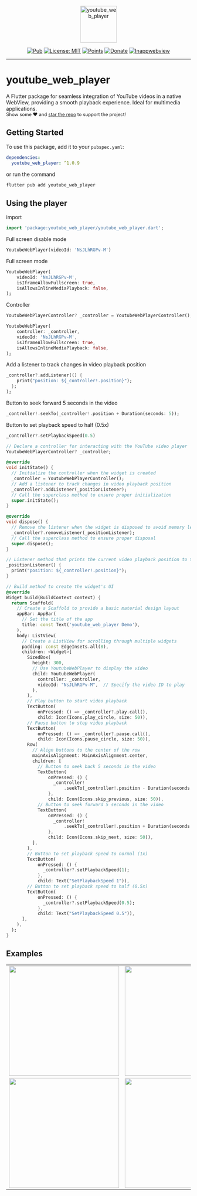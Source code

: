 <p align="center">
    <img src="https://i.ibb.co/rdQfwSg/icon-512.png" height="100" alt="youtube_web_player" />
</p>

<p align="center">
    <a href="https://pub.dev/packages/youtube_web_player"><img src="https://img.shields.io/badge/pub-v1.0.9-blue" alt="Pub"></a>
    <a href="https://opensource.org/licenses/MIT"><img src="https://img.shields.io/badge/license-MIT-purple.svg" alt="License: MIT"></a>
    <a href="https://pub.dev/packages/youtube_web_player/score"><img src="https://img.shields.io/badge/points-160/160-green" alt="Points"></a>
    <a href="https://www.donationalerts.com/r/ultra_rony"><img src="https://img.shields.io/badge/support-donate-yellow" alt="Donate"></a>
    <a href="https://pub.dev/packages/flutter_inappwebview"><img src="https://img.shields.io/badge/flutter_inappwebview-v6.1.5-blue" alt="Inappwebview"></a>
</p>

---

# youtube_web_player
<p>
    A Flutter package for seamless integration of YouTube videos in a native WebView, providing a smooth playback experience. Ideal for multimedia applications.<br>
   <span style="font-size: 0.9em"> Show some ❤️ and <a href="https://github.com/ultra-rony/youtube_web_player">star the repo</a> to support the project! </span>
</p>

## Getting Started

To use this package, add it to your `pubspec.yaml`:

```yaml
dependencies:
  youtube_web_player: ^1.0.9
```

or run the command

```bash
flutter pub add youtube_web_player
```

## Using the player

import

```dart
import 'package:youtube_web_player/youtube_web_player.dart';
```

Full screen disable mode

```dart
YoutubeWebPlayer(videoId: 'NsJLhRGPv-M')
```

Full screen mode

```dart
YoutubeWebPlayer(
    videoId: 'NsJLhRGPv-M',
    isIframeAllowFullscreen: true,
    isAllowsInlineMediaPlayback: false,
);
```

Controller

```dart
YoutubeWebPlayerController? _controller = YoutubeWebPlayerController();

YoutubeWebPlayer(
    controller: _controller,
    videoId: 'NsJLhRGPv-M',
    isIframeAllowFullscreen: true,
    isAllowsInlineMediaPlayback: false,
);
```

Add a listener to track changes in video playback position

```dart
_controller?.addListener(() {
    print("position: ${_controller!.position}");
  };
);
```

Button to seek forward 5 seconds in the video

```dart
_controller!.seekTo(_controller!.position + Duration(seconds: 5));
```

Button to set playback speed to half (0.5x)

```dart
_controller?.setPlaybackSpeed(0.5)
```

```dart
// Declare a controller for interacting with the YouTube video player
YoutubeWebPlayerController? _controller;

@override
void initState() {
  // Initialize the controller when the widget is created
  _controller = YoutubeWebPlayerController();
  // Add a listener to track changes in video playback position
  _controller?.addListener(_positionListener);
  // Call the superclass method to ensure proper initialization
  super.initState();
}

@override
void dispose() {
  // Remove the listener when the widget is disposed to avoid memory leaks
  _controller?.removeListener(_positionListener);
  // Call the superclass method to ensure proper disposal
  super.dispose();
}

// Listener method that prints the current video playback position to the console
_positionListener() {
  print("position: ${_controller!.position}");
}

// Build method to create the widget's UI
@override
Widget build(BuildContext context) {
  return Scaffold(
    // Create a Scaffold to provide a basic material design layout
    appBar: AppBar(
      // Set the title of the app
      title: const Text('youtube_web_player Demo'),
    ),
    body: ListView(
      // Create a ListView for scrolling through multiple widgets
      padding: const EdgeInsets.all(8),
      children: <Widget>[
        SizedBox(
          height: 300,
          // Use YoutubeWebPlayer to display the video
          child: YoutubeWebPlayer(
            controller: _controller,
            videoId: "NsJLhRGPv-M",  // Specify the video ID to play
          ),
        ),
        // Play button to start video playback
        TextButton(
            onPressed: () => _controller?.play.call(),
            child: Icon(Icons.play_circle, size: 50)),
        // Pause button to stop video playback
        TextButton(
            onPressed: () => _controller?.pause.call(),
            child: Icon(Icons.pause_circle, size: 50)),
        Row(
          // Align buttons to the center of the row
          mainAxisAlignment: MainAxisAlignment.center,
          children: [
            // Button to seek back 5 seconds in the video
            TextButton(
                onPressed: () {
                  _controller!
                      .seekTo(_controller!.position - Duration(seconds: 5));
                },
                child: Icon(Icons.skip_previous, size: 50)),
            // Button to seek forward 5 seconds in the video
            TextButton(
                onPressed: () {
                  _controller!
                      .seekTo(_controller!.position + Duration(seconds: 5));
                },
                child: Icon(Icons.skip_next, size: 50)),
          ],
        ),
        // Button to set playback speed to normal (1x)
        TextButton(
            onPressed: () {
              _controller?.setPlaybackSpeed(1);
            },
            child: Text("SetPlaybackSpeed 1")),
        // Button to set playback speed to half (0.5x)
        TextButton(
            onPressed: () {
              _controller?.setPlaybackSpeed(0.5);
            },
            child: Text("SetPlaybackSpeed 0.5")),
      ],
    ),
  );
}
```

## Examples

<div style="text-align: center">
    <table>
        <tr>
            <td style="text-align: center">
                <img src="https://i.ibb.co/gTT9Zs9/image-03-01-25-05-36.png" width="300" alt=""/>
            </td>
            <td style="text-align: center">
                <img src="https://i.ibb.co/PTYSNrf/image-03-01-25-05-38.png" width="300" alt=""/>
            </td>
        </tr>
        <tr>
            <td style="text-align: center">
                <img src="https://i.ibb.co/HNgM4D1/image-19-12-24-11-58-1.png" width="300" alt=""/>
            </td>            
            <td style="text-align: center">
                <img src="https://i.ibb.co/rHBFtnJ/image-19-12-24-11-58-2.png" width="300" alt=""/>
            </td>
        </tr>
    </table>
</div>